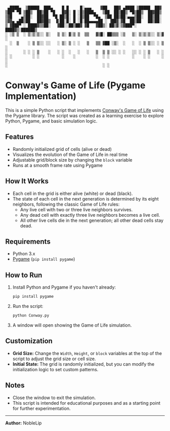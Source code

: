 
```
 ▄████▄  ▒█████  ███▄    █ █     █░▄▄▄    ▓██   ██▓ ▄████ ▒█████  ██▓    
▒██▀ ▀█ ▒██▒  ██▒██ ▀█   █▓█░ █ ░█▒████▄   ▒██  ██▒██▒ ▀█▒██▒  ██▓██▒    
▒▓█    ▄▒██░  ██▓██  ▀█ ██▒█░ █ ░█▒██  ▀█▄  ▒██ ██▒██░▄▄▄▒██░  ██▒██░    
▒▓▓▄ ▄██▒██   ██▓██▒  ▐▌██░█░ █ ░█░██▄▄▄▄██ ░ ▐██▓░▓█  ██▒██   ██▒██░    
▒ ▓███▀ ░ ████▓▒▒██░   ▓██░░██▒██▓ ▓█   ▓██▒░ ██▒▓░▒▓███▀░ ████▓▒░██████▒
░ ░▒ ▒  ░ ▒░▒░▒░░ ▒░   ▒ ▒░ ▓░▒ ▒  ▒▒   ▓▒█░ ██▒▒▒ ░▒   ▒░ ▒░▒░▒░░ ▒░▓  ░
  ░  ▒    ░ ▒ ▒░░ ░░   ░ ▒░ ▒ ░ ░   ▒   ▒▒ ▓██ ░▒░  ░   ░  ░ ▒ ▒░░ ░ ▒  ░
░       ░ ░ ░ ▒    ░   ░ ░  ░   ░   ░   ▒  ▒ ▒ ░░ ░ ░   ░░ ░ ░ ▒   ░ ░   
░ ░         ░ ░          ░    ░         ░  ░ ░          ░    ░ ░     ░  ░
░                                          ░ ░                           
```


# Conway's Game of Life (Pygame Implementation)

This is a simple Python script that implements [Conway's Game of Life](https://en.wikipedia.org/wiki/Conway%27s_Game_of_Life) using the Pygame library. The script was created as a learning exercise to explore Python, Pygame, and basic simulation logic.

## Features

- Randomly initialized grid of cells (alive or dead)
- Visualizes the evolution of the Game of Life in real time
- Adjustable grid/block size by changing the `block` variable
- Runs at a smooth frame rate using Pygame

## How It Works

- Each cell in the grid is either alive (white) or dead (black).
- The state of each cell in the next generation is determined by its eight neighbors, following the classic Game of Life rules:
  - Any live cell with two or three live neighbors survives.
  - Any dead cell with exactly three live neighbors becomes a live cell.
  - All other live cells die in the next generation; all other dead cells stay dead.

## Requirements

- Python 3.x
- [Pygame](https://www.pygame.org/) (`pip install pygame`)

## How to Run

1. Install Python and Pygame if you haven't already:
   ```sh
   pip install pygame
   ```
2. Run the script:
   ```sh
   python Conway.py
   ```
3. A window will open showing the Game of Life simulation.

## Customization

- **Grid Size:** Change the `Width`, `Height`, or `block` variables at the top of the script to adjust the grid size or cell size.
- **Initial State:** The grid is randomly initialized, but you can modify the initialization logic to set custom patterns.

## Notes

- Close the window to exit the simulation.
- This script is intended for educational purposes and as a starting point for further experimentation.

---

**Author:** NobleLip

